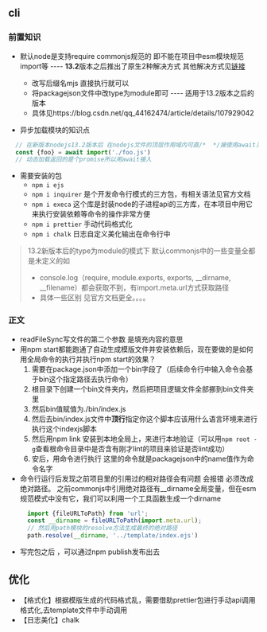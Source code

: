 ## cli

### 前置知识

- 默认node是支持require commonjs规范的  即不能在项目中esm模块规范import等 ---- **13.2**版本之后推出了原生2种解决方式
其他解决方式见[链接](https://zwkkkk1.blog.csdn.net/article/details/81564971)
  - 改写后缀名mjs 直接执行就可以
  - 将packagejson文件中改type为module即可 ---- 适用于13.2版本之后的版本
  - 具体见https://blog.csdn.net/qq_44162474/article/details/107929042

- 异步加载模块的知识点
```js
  // 在新版本nodejs13.2版本后 在nodejs文件的顶层作用域内可直/*  */接使用await关键字，不需要async的配合
  const {foo} = await import('./foo.js')
  // 动态加载返回的是个promise所以用await接入
```

- 需要安装的包
  - `npm i ejs`
  - `npm i inquirer` 是个开发命令行模式的三方包，有相关语法见官方文档
  - `npm i execa` 这个库是封装node的子进程api的三方库，在本项目中用它来执行安装依赖等命令的操作非常方便
  - `npm i prettier` 手动代码格式化
  - `npm i chalk` 日志自定义美化输出在命令行中

> 13.2新版本后的type为module的模式下 默认commonjs中的一些变量全都是未定义的如
 >- console.log（require, module.exports, exports, __dirname, __filename）都会获取不到，有import.meta.url方式获取路径
 >- 具体一些区别 见官方文档更全。。。。



### 正文

- readFileSync写文件的第二个参数 是填充内容的意思
- 用npm start都能跑通了自动生成模版文件并安装依赖后，现在要做的是如何用全局命令的执行并执行npm start的效果？
  1. 需要在package.json中添加一个bin字段了（后续命令行中输入命令会基于bin这个指定路径去执行命令）
  2. 根目录下创建一个bin文件夹内，然后把项目逻辑文件全部挪到bin文件夹里
  3. 然后bin值赋值为./bin/index.js
  4. 然后去bin/index.js文件中**顶行**指定你这个脚本应该用什么语言环境来进行执行这个indexjs脚本
  5. 然后用npm link 安装到本地全局上，来进行本地验证（可以用`npm root -g`查看根命令目录中是否含有刚才lint的项目来验证是否lint成功）
  6. 安后，用命令进行执行 这里的命令就是packagejson中的name值作为命令名字
- 命令行运行后发现之前项目里的引用过的相对路径会有问题 会报错 必须改成绝对路径。
  之前commonjs中引用绝对路径有__dirname全局变量，但在esm规范模式中没有它，我们可以利用一个工具函数生成一个dirname
  ```js
    import {fileURLToPath} from 'url';
    const __dirname = fileURLToPath(import.meta.url);
    // 然后用path模块的resolve方法生成最终的绝对路径
    path.resolve(__dirname, '../template/index.ejs')
  ```
- 写完包之后 ，可以通过npm publish发布出去

## 优化

- 【格式化】根据模版生成的代码格式乱，需要借助prettier包进行手动api调用格式化,去template文件中手动调用
- 【日志美化】chalk
